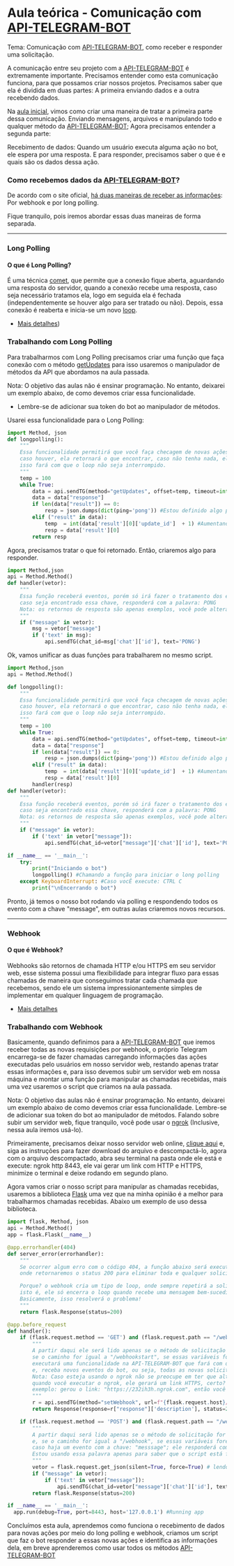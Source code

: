 # Aula teórica - Comunicação com [API-TELEGRAM-BOT](https://core.telegram.org/bots/api) 

Tema: Comunicação com [API-TELEGRAM-BOT](https://core.telegram.org/bots/api), como receber e responder uma solicitação.

A comunicação entre seu projeto com a [API-TELEGRAM-BOT](https://core.telegram.org/bots/api) é extremamente importante. Precisamos entender como esta comunicação funciona, para que possamos criar nossos projetos. Precisamos saber que ela é dividida em duas partes: A primeira enviando dados e a outra recebendo dados.

Na [aula inicial](https://github.com/VycktorStark/CriandoBOT/blob/master/Aulas/Manipula%C3%A7%C3%A3o%20da%20API-TELEGRAM-BOT.md), vimos como criar uma maneira de tratar a primeira parte dessa comunicação. Enviando mensagens, arquivos e manipulando todo e qualquer método da [API-TELEGRAM-BOT](https://core.telegram.org/bots/api); Agora precisamos entender a segunda parte:

Recebimento de dados: Quando um usuário executa alguma ação no bot, ele espera por uma resposta. E para responder, precisamos saber o que é e quais são os dados dessa ação.

### Como recebemos dados da [API-TELEGRAM-BOT](https://core.telegram.org/bots/api)? 

De acordo com o site oficial, [há duas maneiras de receber as informações](https://core.telegram.org/bots/api#getting-updates): Por webhook e por long polling.

Fique tranquilo, pois iremos abordar essas duas maneiras de forma separada.

----
### Long Polling

#### O que é Long Polling?

É uma técnica [comet](https://pt.wikipedia.org/wiki/Comet_(programa%C3%A7%C3%A3o)), que permite que a conexão fique aberta, aguardando uma resposta do servidor, quando a conexão recebe uma resposta, caso seja necessário tratamos ela, logo em seguida ela é fechada (independentemente se houver algo para ser tratado ou não). Depois, essa conexão é reaberta e inicia-se um novo [loop](https://pt.wikipedia.org/wiki/Loop_(programa%C3%A7%C3%A3o)). 
- [Mais detalhes](https://rodolfofadino.com.br/usando-long-polling-com-asynccontrollers-a72e15db2f9e))

### Trabalhando com Long Polling

Para trabalharmos com Long Polling precisamos criar uma função que faça conexão com o método [getUpdates](https://core.telegram.org/bots/api#getupdates) para isso usaremos o manipulador de métodos da API que abordamos na aula passada.

Nota: O objetivo das aulas não é ensinar programação. No entanto, deixarei um exemplo abaixo, de como devemos criar essa funcionalidade. 
 * Lembre-se de adicionar sua token do bot ao manipulador de métodos.

Usarei essa funcionalidade para o Long Polling:
```python
import Method, json
def longpolling():
	"""
	Essa funcionalidade permitirá que você faça checagem de novas ações e colete os dados,
	caso houver, ela retornará o que encontrar, caso não tenha nada, ela retornará algo pré-definido
	isso fará com que o loop não seja interrompido.
	"""
	temp = 100
	while True:
		data = api.sendTG(method="getUpdates", offset=temp, timeout=int(temp+1), allowd_updates='message')
		data = data["response"] 
		if len(data["result"]) == 0:
			resp = json.dumps(dict(ping='pong')) #Estou definido algo para retorna, caso não encontre resultados
		elif ("result" in data):
			temp  = int(data['result'][0]['update_id']  + 1) #Aumentando o tempo
			resp = data['result'][0]
		return resp
```

Agora, precisamos tratar o que foi retornado. Então, criaremos algo para responder.

```python
import Method,json
api = Method.Method()
def handler(vetor):
	"""
	Essa função receberá eventos, porém só irá fazer o tratamento dos evento que possuam a chave: "message"; no vetor;  
	caso seja encontrado essa chave, responderá com a palavra: PONG
	Nota: os retornos de resposta são apenas exemplos, você pode alterar ou adicionar da maneira que preferir.
	"""
	if ("message" in vetor):
		msg = vetor["message"]
		if ('text' in msg):
			api.sendTG(chat_id=msg['chat']['id'], text='PONG')
```
Ok, vamos unificar as duas funções para trabalharem no mesmo script.

```python
import Method,json
api = Method.Method()

def longpolling():
	"""
	Essa funcionalidade permitirá que você faça checagem de novas ações e colete os dados,
	caso houver, ela retornará o que encontrar, caso não tenha nada, ela retornará algo pré-definido
	isso fará com que o loop não seja interrompido.
	"""
	temp = 100
	while True:
		data = api.sendTG(method="getUpdates", offset=temp, timeout=int(temp+1), allowd_updates='message')
		data = data["response"] 
		if len(data["result"]) == 0:
			resp = json.dumps(dict(ping='pong')) #Estou definido algo para retorna, caso não encontre resultados
		elif ("result" in data):
			temp  = int(data['result'][0]['update_id']  + 1) #Aumentando o tempo
			resp = data['result'][0]
		handler(resp)
def handler(vetor):
	"""
	Essa função receberá eventos, porém só irá fazer o tratamento dos evento que possuam a chave: "message"; no vetor;  
	caso seja encontrado essa chave, responderá com a palavra: PONG
	Nota: os retornos de resposta são apenas exemplos, você pode alterar ou adicionar da maneira que preferir.
	"""
	if ("message" in vetor):
		if ('text' in vetor["message"]):
			api.sendTG(chat_id=vetor["message"]['chat']['id'], text='PONG')

if __name__ == '__main__':
	try:
		print("Iniciando o bot")
		longpolling() #Chamando a função para iniciar o long polling
	except KeyboardInterrupt: #Caso vocÊ execute: CTRL C
		print("\nEncerrando o bot")
```
Pronto, já temos o nosso bot rodando via polling e respondendo todos os evento com a chave "message", em outras aulas criaremos novos recursos.

----
### Webhook

#### O que é Webhook?

Webhooks são retornos de chamada HTTP e/ou HTTPS em seu servidor web, esse sistema possui uma flexibilidade para integrar fluxo para essas chamadas de maneira que conseguimos tratar cada chamada que recebemos, sendo ele um sistema impressionantemente simples de implementar em qualquer linguagem de programação.
- [Mais detalhes](https://pt.wikipedia.org/wiki/Webhook)

### Trabalhando com Webhook

Basicamente, quando definimos para a [API-TELEGRAM-BOT](https://core.telegram.org/bots/api) que iremos receber todas as novas requisições por webhook, o próprio Telegram encarrega-se de fazer chamadas carregando informações das ações executadas pelo usuários em nosso servidor web, restando apenas tratar essas informações e, para isso devemos subir um servidor web em nossa máquina e montar uma função para manipular as chamadas recebidas, mais uma vez usaremos o script que criamos na aula passada.

Nota: O objetivo das aulas não é ensinar programação. No entanto, deixarei um exemplo abaixo de como devemos criar essa funcionalidade. Lembre-se de adicionar sua token do bot ao manipulador de métodos. Falando sobre subir um servidor web, fique tranquilo, você pode usar o [ngrok](https://ngrok.com/) (Inclusive, nessa aula
iremos usá-lo).

Primeiramente, precisamos deixar nosso servidor web online, [clique aqui](https://ngrok.com/download) e, siga as instruções para fazer download do arquivo e descompactá-lo, agora com o arquivo descompactado, abra seu terminal na pasta onde ele está e execute: ngrok http 8443, ele vai gerar um link com HTTP e HTTPS, minimize o terminal e deixe rodando em segundo plano.

Agora vamos criar o nosso script para manipular as chamadas recebidas, usaremos a biblioteca [Flask](https://flask.palletsprojects.com/en/1.1.x/) uma vez que na minha opinião é a melhor para
trabalharmos chamadas recebidas. Abaixo um exemplo de uso dessa
biblioteca.
```python
import flask, Method, json
api = Method.Method()
app = flask.Flask(__name__)

@app.errorhandler(404)
def server_error(errorhandler):
	"""
	Se ocorrer algum erro com o código 404, a função abaixo será executada,
	onde retornaremos o status 200 para eliminar toda e qualquer solicitação!

	Porque? o webhook cria um tipo de loop, onde sempre repetirá a solicitação até seja tratada como status 200,
	isto é, ele só encerra o loop quando recebe uma mensagem bem-sucedida de que, por padrão, possui o status 200,
	Basicamente, isso resolverá o problema!
	"""
	return flask.Response(status=200)

@app.before_request
def handler():
	if (flask.request.method == 'GET') and (flask.request.path == "/webhookstart"): 
		"""
		A partir daqui ele será lido apenas se o método de solicitação for "GET" e, 
		se o caminho for igual a "/webhookstart", se essas variáveis ​​forem verdadeiras, esse script 
		executará uma funcionalidade na API-TELEGRAM-BOT que fará com que a host seja reconhecida pelo flask
		e, receba novos eventos do bot, ou seja, todas as novas solicitações serão enviadas apenas para o host detectável pelo "flask"
		Nota: Caso esteja usando o ngrok não se preocupe em ter que alterar o HTTPS no código, 
		quando você executar o ngrok, ele gerará um link HTTPS, certo? acesse ele e adicione no final /webhookstart
		exemplo: gerou o link: "https://232ih3h.ngrok.com", então você deverá acessar o link  https://232ih3h.ngrok.com/webhookstart
		"""
		r = api.sendTG(method="setWebhook", url=f"{flask.request.host}/webhook", max_connections=1, allowd_updates='message')
		return Response(response=r["response"]['description'], status=200)

	if (flask.request.method == 'POST') and (flask.request.path == "/webhook"):
		"""
		A partir daqui será lido apenas se o método de solicitação for "POST" (padrão das chamadas do Telegram)
		e, se o caminho for igual a "/webhook", se essas variáveis ​​forem verdadeiras, o script irár ler os eventos,
		caso haja um evento com a chave: "messsage"; ele responderá com a palavra: PONG
		Estou usando essa palavra apenas para saber que o script está funcionando, você poderá usar outra coisa
		"""
		vetor = flask.request.get_json(silent=True, force=True) # lendo os eventos recebido pela chamada
		if ("message" in vetor):
			if ('text' in vetor["message"]):
				api.sendTG(chat_id=vetor["message"]['chat']['id'], text='PONG')
		return flask.Response(status=200)

if __name__ == '__main__':
  app.run(debug=True, port=8443, host='127.0.0.1') #Running app
```

Concluímos esta aula, aprendemos como funciona o recebimento de dados para novas ações por meio do long polling e webhook, criamos um script que faz o bot responder a essas novas ações e identifica as informações dela, em breve aprenderemos como usar todos os métodos [API-TELEGRAM-BOT](https://core.telegram.org/bots/api) 

